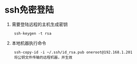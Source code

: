 # ssh免密登陆
1. 需要登陆远程的主机生成密钥

        ssh-keygen -t rsa
2. 本地机器执行命令
        
        ssh-copy-id -i ~/.ssh/id_rsa.pub oneroot@192.168.1.201
        将公钥文件传输的远程机器，并生效

